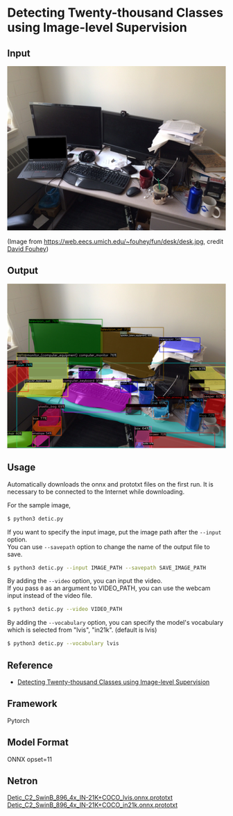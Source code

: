 # Detecting Twenty-thousand Classes using Image-level Supervision

## Input

![Input](desk.jpg)

(Image from https://web.eecs.umich.edu/~fouhey/fun/desk/desk.jpg, credit [David Fouhey](https://web.eecs.umich.edu/~fouhey)) 

## Output

![Output](output.png)

## Usage
Automatically downloads the onnx and prototxt files on the first run.
It is necessary to be connected to the Internet while downloading.

For the sample image,
```bash
$ python3 detic.py
```

If you want to specify the input image, put the image path after the `--input` option.  
You can use `--savepath` option to change the name of the output file to save.
```bash
$ python3 detic.py --input IMAGE_PATH --savepath SAVE_IMAGE_PATH
```

By adding the `--video` option, you can input the video.   
If you pass `0` as an argument to VIDEO_PATH, you can use the webcam input instead of the video file.
```bash
$ python3 detic.py --video VIDEO_PATH
```

By adding the `--vocabulary` option, you can specify the model's vocabulary which is selected from "lvis", "in21k". (default is lvis)
```bash
$ python3 detic.py --vocabulary lvis
```

## Reference

- [Detecting Twenty-thousand Classes using Image-level Supervision](https://github.com/facebookresearch/Detic)

## Framework

Pytorch

## Model Format

ONNX opset=11

## Netron

[Detic_C2_SwinB_896_4x_IN-21K+COCO_lvis.onnx.prototxt](https://netron.app/?url=https://storage.googleapis.com/ailia-models/detic/Detic_C2_SwinB_896_4x_IN-21K+COCO_lvis.onnx.prototxt)
[Detic_C2_SwinB_896_4x_IN-21K+COCO_in21k.onnx.prototxt](https://netron.app/?url=https://storage.googleapis.com/ailia-models/detic/Detic_C2_SwinB_896_4x_IN-21K+COCO_in21k.onnx.prototxt)
